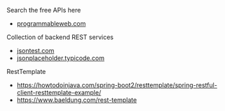 Search the free APIs here
* [programmableweb.com](programmableweb.com)

Collection of backend REST services
* [jsontest.com](jsontest.com)
* [jsonplaceholder.typicode.com](jsonplaceholder.typicode.com)

RestTemplate
* https://howtodoinjava.com/spring-boot2/resttemplate/spring-restful-client-resttemplate-example/
* https://www.baeldung.com/rest-template
